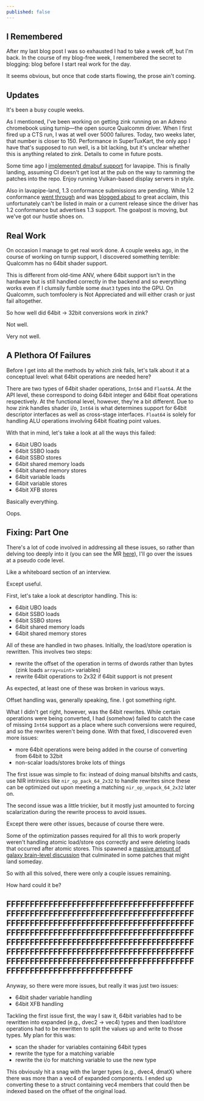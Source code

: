 ```yaml
---
published: false
---
```

## I Remembered

After my last blog post I was so exhausted I had to take a week off, but I'm back. In the course of my blog-free week, I remembered the secret to blogging: blog before I start real work for the day.

It seems obvious, but once that code starts flowing, the prose ain't coming.

## Updates
It's been a busy couple weeks.

As I mentioned, I've been working on getting zink running on an Adreno chromebook using turnip—the open source Qualcomm driver. When I first fired up a CTS run, I was at well over 5000 failures. Today, two weeks later, that number is closer to 150. Performance in SuperTuxKart, the only app I have that's supposed to run well, is a bit lacking, but it's unclear whether this is anything related to zink. Details to come in future posts.

Some time ago I [implemented dmabuf support](https://gitlab.freedesktop.org/mesa/mesa/-/merge_requests/16224) for lavapipe. This is finally landing, assuming CI doesn't get lost at the pub on the way to ramming the patches into the repo. Enjoy running Vulkan-based display servers in style.

Also in lavapipe-land, 1.3 conformance submissions are pending. While 1.2 conformance [went through](https://www.khronos.org/conformance/adopters/conformant-products/vulkan#submission_684) and was [blogged about](https://airlied.blogspot.com/2022/05/lavapipe-vulkan-12-conformant.html) to great acclaim, this unfortunately can't be listed in main or a current release since the driver has 1.2 conformance but advertises 1.3 support. The goalpost is moving, but we've got our hustle shoes on.

## Real Work
On occasion I manage to get real work done. A couple weeks ago, in the course of working on turnip support, I discovered something terrible: Qualcomm has no 64bit shader support.

This is different from old-time ANV, where 64bit support isn't in the hardware but is still handled correctly in the backend and so everything works even if I clumsily fumble some `dmat3` types into the GPU. On Qualcomm, such tomfoolery is Not Appreciated and will either crash or just fail altogether.

So how well did 64bit -> 32bit conversions work in zink?

Not well.

Very not well.

## A Plethora Of Failures
Before I get into all the methods by which zink fails, let's talk about it at a conceptual level: what 64bit operations are needed here?

There are two types of 64bit shader operations, `Int64` and `Float64`. At the API level, these correspond to doing 64bit integer and 64bit float operations respectively. At the functional level, however, they're a bit different. Due to how zink handles shader i/o, `Int64` is what determines support for 64bit descriptor interfaces as well as cross-stage interfaces. `Float64` is solely for handling ALU operations involving 64bit floating point values.

With that in mind, let's take a look at all the ways this failed:
* 64bit UBO loads
* 64bit SSBO loads
* 64bit SSBO stores
* 64bit shared memory loads
* 64bit shared memory stores
* 64bit variable loads
* 64bit variable stores
* 64bit XFB stores

Basically everything.

Oops.

## Fixing: Part One
There's a lot of code involved in addressing all these issues, so rather than delving too deeply into it (you can see the MR [here](https://gitlab.freedesktop.org/mesa/mesa/-/merge_requests/16669)), I'll go over the issues at a pseudo code level.

Like a whiteboard section of an interview.

Except useful.

First, let's take a look at descriptor handling. This is:
* 64bit UBO loads
* 64bit SSBO loads
* 64bit SSBO stores
* 64bit shared memory loads
* 64bit shared memory stores

All of these are handled in two phases. Initially, the load/store operation is rewritten. This involves two steps:
* rewrite the offset of the operation in terms of dwords rather than bytes (zink loads `array<uint>` variables)
* rewrite 64bit operations to 2x32 if 64bit support is not present

As expected, at least one of these was broken in various ways.

Offset handling was, generally speaking, fine. I got something right.

What I didn't get right, however, was the 64bit rewrites. While certain operations were being converted, I had (somehow) failed to catch the case of missing `Int64` support as a place where such conversions were required, and so the rewrites weren't being done. With that fixed, I discovered even more issues:
* more 64bit operations were being added in the course of converting from 64bit to 32bit
* non-scalar loads/stores broke lots of things

The first issue was simple to fix: instead of doing manual bitshifts and casts, use NIR intrinsics like `nir_op_pack_64_2x32` to handle rewrites since these can be optimized out upon meeting a matching `nir_op_unpack_64_2x32` later on.

The second issue was a little trickier, but it mostly just amounted to forcing scalarization during the rewrite process to avoid issues.

Except there were other issues, because of course there were.

Some of the optimization passes required for all this to work properly weren't handling atomic load/store ops correctly and were deleting loads that occurred after atomic stores. This spawned a [massive amount of galaxy brain-level discussion](https://gitlab.freedesktop.org/mesa/mesa/-/merge_requests/16638) that culminated in some patches that might land someday.

So with all this solved, there were only a couple issues remaining.

How hard could it be?

## FFFFFFFFFFFFFFFFFFFFFFFFFFFFFFFFFFFFFFFFFFFFFFFFFFFFFFFFFFFFFFFFFFFFFFFFFFFFFFFFFFFFFFFFFFFFFFFFFFFFFFFFFFFFFFFFFFFFFFFFFFFFFFFFFFFFFFFFFFFFFFFFFFFFFFFFFFFFFFFFFFFFFFFFFFFFFFFFFFFFFFFFFFFFFFFFFFFFFFFFFFFFFFFFFFFFFFFFFFFFFFFFFFFFFFFFFFFFFFFFFFFFFFFFFFFFFFFFFFFFFFFFFFFFFFFFFFFFFFFFFFFFFFFFFFFFFFFFFFFFFFFFFFF

Anyway, so there were more issues, but really it was just two issues:
* 64bit shader variable handling
* 64bit XFB handling

Tackling the first issue first, the way I saw it, 64bit variables had to be rewritten into expanded (e.g., dvec2 -> vec4) types and then load/store operations had to be rewritten to split the values up and write to those types. My plan for this was:
* scan the shader for variables containing 64bit types
* rewrite the type for a matching variable
* rewrite the i/o for matching variable to use the new type

This obviously hit a snag with the larger types (e.g., dvec4, dmatX) where there was more than a vec4 of expanded components. I ended up converting these to a struct containing vec4 members that could then be indexed based on the offset of the original load.